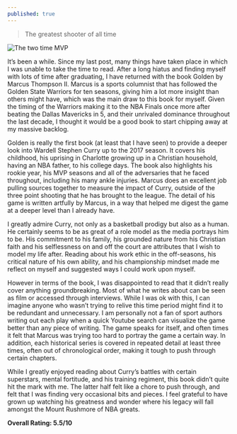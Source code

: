 ```yaml
---
published: true
---
```

> The greatest shooter of all time

![The two time MVP](http://warriorsworld.bayareaballllc1.netdna-cdn.com/wp-content/uploads/2016/05/Stephen-Curry-MVP.jpg)

It’s been a while. Since my last post, many things have taken place in which I was unable to take the time to read. After a long hiatus and finding myself with lots of time after graduating, I have returned with the book Golden by Marcus Thompson II. Marcus is a sports columnist that has followed the Golden State Warriors for ten seasons, giving him a lot more insight than others might have, which was the main draw to this book for myself. Given the timing of the Warriors making it to the NBA Finals once more after beating the Dallas Mavericks in 5, and their unrivaled dominance throughout the last decade, I thought it would be a good book to start chipping away at my massive backlog.

Golden is really the first book (at least that I have seen) to provide a deeper look into Wardell Stephen Curry up to the 2017 season. It covers his childhood, his uprising in Charlotte growing up in a Christian household, having an NBA father, to his college days. The book also highlights his rookie year, his MVP seasons and all of the adversaries that he faced throughout, including his many ankle injuries. Marcus does an excellent job pulling sources together to measure the impact of Curry, outside of the three point shooting that he has brought to the league. The detail of his game is written artfully by Marcus, in a way that helped me digest the game at a deeper level than I already have.

I greatly admire Curry, not only as a basketball prodigy but also as a human. He certainly seems to be as great of a role model as the media portrays him to be. His commitment to his family, his grounded nature from his Christian faith and his selflessness on and off the court are attributes that I wish to model my life after. Reading about his work ethic in the off-seasons, his critical nature of his own ability, and his championship mindset made me reflect on myself and suggested ways I could work upon myself.

However in terms of the book, I was disappointed to read that it didn’t really cover anything groundbreaking. Most of what he writes about can be seen as film or accessed through interviews. While I was ok with this, I can imagine anyone who wasn’t trying to relive this time period might find it to be redundant and unnecessary. I am personally not a fan of sport authors writing out each play when a quick Youtube search can visualize the game better than any piece of writing. The game speaks for itself, and often times it felt that Marcus was trying too hard to portray the game a certain way. In addition, each historical series is covered in repeated detail at least three times, often out of chronological order, making it tough to push through certain chapters.

While I greatly enjoyed reading about Curry’s battles with certain superstars, mental fortitude, and his training regiment, this book didn’t quite hit the mark with me. The latter half felt like a chore to push through, and felt that I was finding very occasional bits and pieces. I feel grateful to have grown up watching his greatness and wonder where his legacy will fall amongst the Mount Rushmore of NBA greats.

**Overall Rating: 5.5/10**
